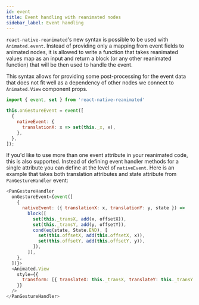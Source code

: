 ```yaml
---
id: event
title: Event handling with reanimated nodes
sidebar_label: Event handling
---
```


`react-native-reanimated`'s new syntax is possible to be used with `Animated.event`. Instead of providing only a mapping from event fields to animated nodes, it is allowed to write a function that takes reanimated values map as an input and return a block (or any other reanimated function) that will be then used to handle the event.

This syntax allows for providing some post-processing for the event data that does not fit well as a dependency of other nodes we connect to `Animated.View` component props.

```js
import { event, set } from 'react-native-reanimated'

this.onGestureEvent = event([
  {
    nativeEvent: {
      translationX: x => set(this._x, x),
    },
  },
]);
```

If you'd like to use more than one event attribute in your reanimated code, this is also supported. Instead of defining event handler methods for a single attribute you can define at the level of `nativeEvent`. Here is an example that takes both translation attributes and state attribute from `PanGestureHandler` event:

```js
<PanGestureHandler
  onGestureEvent={event([
    {
      nativeEvent: ({ translationX: x, translationY: y, state }) =>
        block([
          set(this._transX, add(x, offsetX)),
          set(this._transY, add(y, offsetY)),
          cond(eq(state, State.END), [
            set(this.offsetX, add(this.offsetX, x)),
            set(this.offsetY, add(this.offsetY, y)),
          ]),
        ]),
    },
  ])}>
  <Animated.View
    style={{
      transform: [{ translateX: this._transX, translateY: this._transY }],
    }}
  />
</PanGestureHandler>
```
